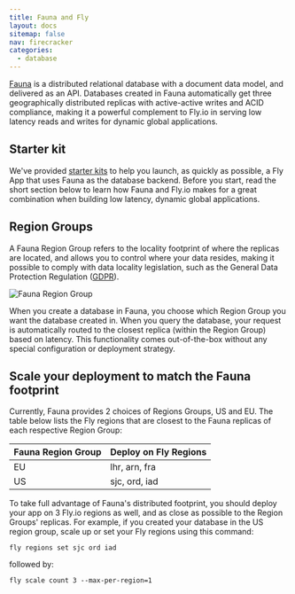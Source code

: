 ```yaml
---
title: Fauna and Fly
layout: docs
sitemap: false
nav: firecracker
categories:
  - database
---
```


[Fauna](https://fauna.com/) is a distributed relational database with a document data model, and delivered as an API. Databases created in Fauna automatically get three geographically distributed replicas with active-active writes and ACID compliance, making it a powerful complement to Fly.io in serving low latency reads and writes for dynamic global applications.

## Starter kit

We've provided [starter kits](https://github.com/orgs/fauna-labs/repositories?q=fly-io-starter) to help you launch, as quickly as possible, a Fly App that uses Fauna as the database backend. Before you start, read the short section below to learn how Fauna and Fly.io makes for a great combination when building low latency, dynamic global applications.  

## Region Groups

A Fauna Region Group refers to the locality footprint of where the replicas are located, and allows you to control where your data resides, making it possible to comply with data locality legislation, such as the General Data Protection Regulation ([GDPR](https://gdpr-info.eu/)).

![Fauna Region Group](docs/images/fauna_region_groups.png)

When you create a database in Fauna, you choose which Region Group you want the database created in. When you query the database, your request is automatically routed to the closest replica (within the Region Group) based on latency. This functionality comes out-of-the-box without any special configuration or deployment strategy.

## Scale your deployment to match the Fauna footprint

Currently, Fauna provides 2 choices of Regions Groups, US and EU. The table below lists the Fly regions that are closest to the Fauna replicas of each respective Region Group:

| Fauna Region Group | Deploy on Fly Regions |
|--------------------|-----------------------|
| EU                 | lhr, arn, fra         |
| US                 | sjc, ord, iad         |

To take full advantage of Fauna's distributed footprint, you should deploy your app on 3 Fly.io regions as well, and as close as possible to the Region Groups' replicas. For example, if you created your database in the US region group, scale up or set your Fly regions using this command:

```
fly regions set sjc ord iad
```

followed by:

```
fly scale count 3 --max-per-region=1
```

